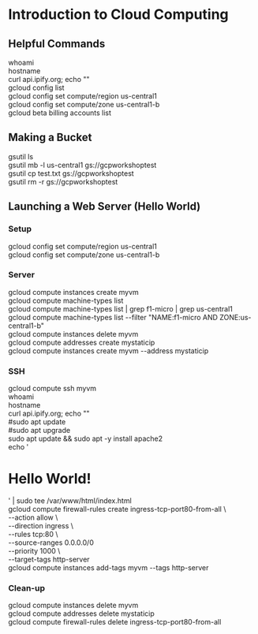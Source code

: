 # Introduction to Cloud Computing 

## Helpful Commands 

whoami  
hostname  
curl api.ipify.org; echo ""  
gcloud config list  
gcloud config set compute/region us-central1  
gcloud config set compute/zone us-central1-b  
gcloud beta billing accounts list  

## Making a Bucket

gsutil ls  
gsutil mb -l us-central1 gs://gcpworkshoptest  
gsutil cp test.txt gs://gcpworkshoptest  
gsutil rm -r gs://gcpworkshoptest  

## Launching a Web Server (Hello World)

### Setup 

gcloud config set compute/region us-central1  
gcloud config set compute/zone us-central1-b  

### Server

gcloud compute instances create myvm  
gcloud compute machine-types list  
gcloud compute machine-types list | grep f1-micro | grep us-central1  
gcloud compute machine-types list --filter "NAME:f1-micro AND ZONE:us-central1-b"  
gcloud compute instances delete myvm  
gcloud compute addresses create mystaticip  
gcloud compute instances create myvm --address mystaticip   
 
### SSH

gcloud compute ssh myvm  
whoami  
hostname  
curl api.ipify.org; echo ""  
#sudo apt update  
#sudo apt upgrade  
sudo apt update && sudo apt -y install apache2  
echo '<!doctype html><html><body><h1>Hello World!</h1></body></html>' | sudo tee /var/www/html/index.html  
gcloud compute firewall-rules create ingress-tcp-port80-from-all \  
    --action allow \  
    --direction ingress \  
    --rules tcp:80 \  
    --source-ranges 0.0.0.0/0  
    --priority 1000 \  
    --target-tags http-server  
gcloud compute instances add-tags myvm --tags http-server  

### Clean-up 

gcloud compute instances delete myvm  
gcloud compute addresses delete mystaticip  
gcloud compute firewall-rules delete ingress-tcp-port80-from-all   
